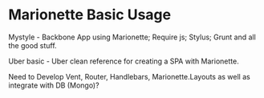 Marionette Basic Usage
======================

Mystyle - Backbone App using Marionette; Require js; Stylus; Grunt and all the good stuff.

Uber basic - Uber clean reference for creating a SPA with Marionette.

Need to Develop Vent, Router, Handlebars, Marionette.Layouts as well as integrate with DB (Mongo)?